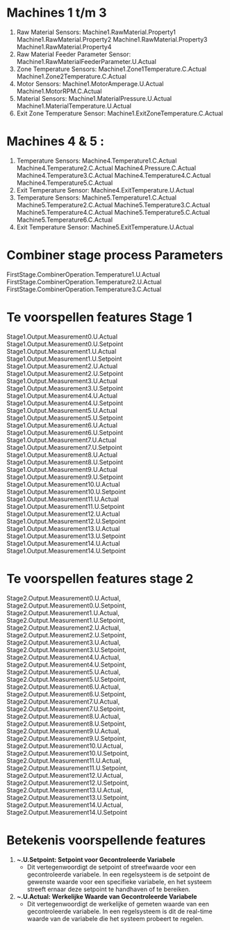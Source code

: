 # Machines 1 t/m 3

1. Raw Material Sensors:
   Machine1.RawMaterial.Property1
   Machine1.RawMaterial.Property2
   Machine1.RawMaterial.Property3
   Machine1.RawMaterial.Property4
2. Raw Material Feeder Parameter Sensor:
   Machine1.RawMaterialFeederParameter.U.Actual
3. Zone Temperature Sensors:
   Machine1.Zone1Temperature.C.Actual
   Machine1.Zone2Temperature.C.Actual
4. Motor Sensors:
   Machine1.MotorAmperage.U.Actual
   Machine1.MotorRPM.C.Actual
5. Material Sensors:
   Machine1.MaterialPressure.U.Actual
   Machine1.MaterialTemperature.U.Actual
6. Exit Zone Temperature Sensor:
   Machine1.ExitZoneTemperature.C.Actual

# Machines 4 & 5 :

1. Temperature Sensors:
   Machine4.Temperature1.C.Actual
   Machine4.Temperature2.C.Actual
   Machine4.Pressure.C.Actual
   Machine4.Temperature3.C.Actual
   Machine4.Temperature4.C.Actual
   Machine4.Temperature5.C.Actual
2. Exit Temperature Sensor:
   Machine4.ExitTemperature.U.Actual
3. Temperature Sensors:
   Machine5.Temperature1.C.Actual
   Machine5.Temperature2.C.Actual
   Machine5.Temperature3.C.Actual
   Machine5.Temperature4.C.Actual
   Machine5.Temperature5.C.Actual
   Machine5.Temperature6.C.Actual
4. Exit Temperature Sensor:
   Machine5.ExitTemperature.U.Actual

# Combiner stage process Parameters

FirstStage.CombinerOperation.Temperature1.U.Actual
FirstStage.CombinerOperation.Temperature2.U.Actual
FirstStage.CombinerOperation.Temperature3.C.Actual

# Te voorspellen features Stage 1

Stage1.Output.Measurement0.U.Actual
Stage1.Output.Measurement0.U.Setpoint
Stage1.Output.Measurement1.U.Actual
Stage1.Output.Measurement1.U.Setpoint
Stage1.Output.Measurement2.U.Actual
Stage1.Output.Measurement2.U.Setpoint
Stage1.Output.Measurement3.U.Actual
Stage1.Output.Measurement3.U.Setpoint
Stage1.Output.Measurement4.U.Actual
Stage1.Output.Measurement4.U.Setpoint
Stage1.Output.Measurement5.U.Actual
Stage1.Output.Measurement5.U.Setpoint
Stage1.Output.Measurement6.U.Actual
Stage1.Output.Measurement6.U.Setpoint
Stage1.Output.Measurement7.U.Actual
Stage1.Output.Measurement7.U.Setpoint
Stage1.Output.Measurement8.U.Actual
Stage1.Output.Measurement8.U.Setpoint
Stage1.Output.Measurement9.U.Actual
Stage1.Output.Measurement9.U.Setpoint
Stage1.Output.Measurement10.U.Actual
Stage1.Output.Measurement10.U.Setpoint
Stage1.Output.Measurement11.U.Actual
Stage1.Output.Measurement11.U.Setpoint
Stage1.Output.Measurement12.U.Actual
Stage1.Output.Measurement12.U.Setpoint
Stage1.Output.Measurement13.U.Actual
Stage1.Output.Measurement13.U.Setpoint
Stage1.Output.Measurement14.U.Actual
Stage1.Output.Measurement14.U.Setpoint

# Te voorspellen features stage 2

Stage2.Output.Measurement0.U.Actual,
Stage2.Output.Measurement0.U.Setpoint,
Stage2.Output.Measurement1.U.Actual,
Stage2.Output.Measurement1.U.Setpoint,
Stage2.Output.Measurement2.U.Actual,
Stage2.Output.Measurement2.U.Setpoint,
Stage2.Output.Measurement3.U.Actual,
Stage2.Output.Measurement3.U.Setpoint,
Stage2.Output.Measurement4.U.Actual,
Stage2.Output.Measurement4.U.Setpoint,
Stage2.Output.Measurement5.U.Actual,
Stage2.Output.Measurement5.U.Setpoint,
Stage2.Output.Measurement6.U.Actual,
Stage2.Output.Measurement6.U.Setpoint,
Stage2.Output.Measurement7.U.Actual,
Stage2.Output.Measurement7.U.Setpoint,
Stage2.Output.Measurement8.U.Actual,
Stage2.Output.Measurement8.U.Setpoint,
Stage2.Output.Measurement9.U.Actual,
Stage2.Output.Measurement9.U.Setpoint,
Stage2.Output.Measurement10.U.Actual,
Stage2.Output.Measurement10.U.Setpoint,
Stage2.Output.Measurement11.U.Actual,
Stage2.Output.Measurement11.U.Setpoint,
Stage2.Output.Measurement12.U.Actual,
Stage2.Output.Measurement12.U.Setpoint,
Stage2.Output.Measurement13.U.Actual,
Stage2.Output.Measurement13.U.Setpoint,
Stage2.Output.Measurement14.U.Actual,
Stage2.Output.Measurement14.U.Setpoint

# Betekenis voorspellende features

1. **~.U.Setpoint: Setpoint voor Gecontroleerde Variabele**
   * Dit vertegenwoordigt de setpoint of streefwaarde voor een gecontroleerde variabele. In een regelsysteem is de setpoint de gewenste waarde voor een specifieke variabele, en het systeem streeft ernaar deze setpoint te handhaven of te bereiken.
2. **~.U.Actual: Werkelijke Waarde van Gecontroleerde Variabele**
   * Dit vertegenwoordigt de werkelijke of gemeten waarde van een gecontroleerde variabele. In een regelsysteem is dit de real-time waarde van de variabele die het systeem probeert te regelen.

